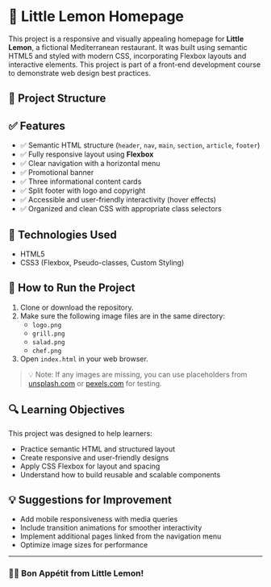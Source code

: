 # 🍋 Little Lemon Homepage

This project is a responsive and visually appealing homepage for **Little Lemon**, a fictional Mediterranean restaurant. It was built using semantic HTML5 and styled with modern CSS, incorporating Flexbox layouts and interactive elements. This project is part of a front-end development course to demonstrate web design best practices.

## 🧱 Project Structure


## ✅ Features

- ✅ Semantic HTML structure (`header`, `nav`, `main`, `section`, `article`, `footer`)
- ✅ Fully responsive layout using **Flexbox**
- ✅ Clear navigation with a horizontal menu
- ✅ Promotional banner
- ✅ Three informational content cards
- ✅ Split footer with logo and copyright
- ✅ Accessible and user-friendly interactivity (hover effects)
- ✅ Organized and clean CSS with appropriate class selectors

## 🎨 Technologies Used

- HTML5
- CSS3 (Flexbox, Pseudo-classes, Custom Styling)

## 🚀 How to Run the Project

1. Clone or download the repository.
2. Make sure the following image files are in the same directory:
   - `logo.png`
   - `grill.png`
   - `salad.png`
   - `chef.png`
3. Open `index.html` in your web browser.

> 💡 Note: If any images are missing, you can use placeholders from [unsplash.com](https://unsplash.com) or [pexels.com](https://pexels.com) for testing.

## 🔍 Learning Objectives

This project was designed to help learners:

- Practice semantic HTML and structured layout
- Create responsive and user-friendly designs
- Apply CSS Flexbox for layout and spacing
- Understand how to build reusable and scalable components

## 💡 Suggestions for Improvement

- Add mobile responsiveness with media queries
- Include transition animations for smoother interactivity
- Implement additional pages linked from the navigation menu
- Optimize image sizes for performance

---

### 👨‍🍳 Bon Appétit from Little Lemon!
